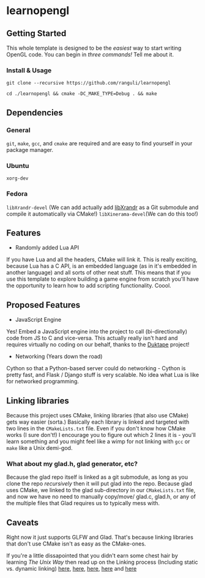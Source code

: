 # learnopengl

## Getting Started
This whole template is designed to be the _easiest_ way to start writing OpenGL code. You can begin in _three commands!_ Tell me about it.

### Install & Usage
``` git clone --recursive https://github.com/ranguli/learnopengl ```

``` cd ./learnopengl && cmake -DC_MAKE_TYPE=Debug . && make ```

## Dependencies
### General 
```git```, ```make```, ```gcc```, and ```cmake``` are required and are easy to find yourself in your package manager.

### Ubuntu
```xorg-dev```

### Fedora
 ```libXrandr-devel``` (We can add actually add [libXrandr](https://anongit.freedesktop.org/git/xorg/lib/libXrandr.git/) as a Git submodule and compile it automatically via CMake!)
 ```libXinerama-devel```(We can do this too!)

## Features
- Randomly added Lua API 

If you have Lua and all the headers, CMake will link it. This is really exciting, because Lua has a C API, is an embedded language (as in it's embedded in another language) and all sorts of other neat stuff. This means that if you use this template to explore building a game engine from scratch you'll have the opportunity to learn how to add scripting functionality. Coool.

## Proposed Features
- JavaScript Engine

Yes! Embed a JavaScript engine into the project to call (bi-directionally) code from JS to C and vice-versa. This actually really isn't hard and requires virtually no coding on our behalf, thanks to the [Duktape](https://github.com/svaarala/duktape) project!  

- Networking (Years down the road)

Cython so that a Python-based server could do networking - Cython is pretty fast, and Flask / Django stuff is very scalable. No idea what Lua is like for networked programming. 

## Linking libraries
Because this project uses CMake, linking libraries (that also use CMake) gets way easier (sorta.) Basically each library is linked and targeted with two lines in the ```CMakeLists.txt``` file. Even if you don't know how CMake works (I sure don't!) I encourage you to figure out which 2 lines it is - you'll learn something and you might feel like a wimp for not linking with ```gcc``` or ```make``` like a Unix demi-god.   

### What about my glad.h, glad generator, etc?
Because the glad repo itself is linked as a git submodule, as long as you clone the repo _recursively_ then it will put glad into the repo. Because glad uses CMake, we linked to the glad sub-directory in our ```CMakeLists.txt``` file, and now we have no need to manually copy/move/ glad.c, glad.h, or any of the multiple files that Glad requires us to typically mess with.

## Caveats
Right now it just supports GLFW and Glad. That's because linking libraries that don't use CMake isn't as easy as the CMake-ones. 


If you're a little dissapointed that you didn't earn some chest hair by learning _The Unix Way_ then read up on the Linking process (Including static vs. dynamic linking) [here](https://www3.ntu.edu.sg/home/ehchua/programming/cpp/gcc_make.html), [here](https://gcc.gnu.org/onlinedocs/gcc/Link-Options.html), [here](https://stackoverflow.com/questions/15441877/how-do-i-link-object-files-in-c-fails-with-undefined-symbols-for-architecture), [here](https://hg.libsdl.org/SDL/file/default/docs/README-dynapi.md) and  [here](https://stackoverflow.com/questions/1993390/static-linking-vs-dynamic-linking)

